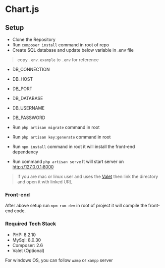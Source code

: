 # Chart.js

## Setup

- Clone the Repository
- Run `composer install` command in root of repo
- Create SQL database and update below variable in .env file
> copy `.env.example`  to `.env`  for reference
- DB_CONNECTION
- DB_HOST
- DB_PORT
- DB_DATABASE
- DB_USERNAME
- DB_PASSWORD

- Run `php artisan migrate` command in root
- Run `php artisan key:generate` command in root
- Run `npm install` command in root it will install the front-end dependency

- Run  command `php artisan serve`
  It will start server on http://127.0.0.1:8000

> If you are mac or linux user and uses the [Valet](https://laravel.com/docs/10.x/valet) then link the directory and open it wth linked URL

### Front-end
After above setup run `npm run dev` in root of project it will compile the front-end code.

###  Required Tech Stack
-   PHP: 8.2.10
-   MySql: 8.0.30
-   Composer: 2.6
-   Valet (Optional)

For windows OS, you can follow `wamp` or `xampp` server